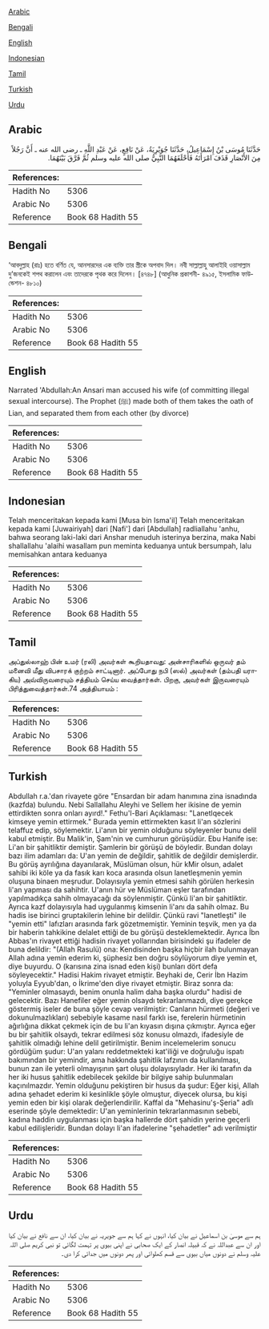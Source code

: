 [Arabic](#arabic)

[Bengali](#bengali)

[English](#english)

[Indonesian](#indonesian)

[Tamil](#tamil)

[Turkish](#turkish)

[Urdu](#urdu)

## Arabic


<div dir="rtl" lang="ar" style={{fontSize:'larger',backgroundColor:'#f8f9fa',padding:20}}>
حَدَّثَنَا مُوسَى بْنُ إِسْمَاعِيلُ، حَدَّثَنَا جُوَيْرِيَةُ، عَنْ نَافِعٍ، عَنْ عَبْدِ اللَّهِ ـ رضى الله عنه ـ أَنَّ رَجُلاً مِنَ الأَنْصَارِ قَذَفَ امْرَأَتَهُ فَأَحْلَفَهُمَا النَّبِيُّ صلى الله عليه وسلم ثُمَّ فَرَّقَ بَيْنَهُمَا‏.‏
</div>
<div style={{backgroundColor:'#f8f9fa',padding:20, marginBottom: 10}}><table> <thead> <tr> <th>References:</th> <th></th> </tr> </thead> <tbody><tr><td>Hadith No</td><td>5306</td></tr><tr><td>Arabic No</td><td>5306</td></tr><tr><td>Reference</td><td>Book 68 Hadith 55</td></tr></tbody></table></div>

## Bengali


<div dir="ltr" lang="bn" style={{fontSize:'larger',backgroundColor:'#f8f9fa',padding:20}}>
‘আবদুল্লাহ (রাঃ) হতে বর্ণিত যে, আনসারদের এক ব্যক্তি তার স্ত্রীকে অপবাদ দিল। নবী সাল্লাল্লাহু আলাইহি ওয়াসাল্লাম দু’জনকেই শপথ করালেন এবং তাদেরকে পৃথক করে দিলেন। [৪৭৪৮] (আধুনিক প্রকাশনী- ৪৯১৫, ইসলামিক ফাউন্ডেশন- ৪৮১০)
</div>
<div style={{backgroundColor:'#f8f9fa',padding:20, marginBottom: 10}}><table> <thead> <tr> <th>References:</th> <th></th> </tr> </thead> <tbody><tr><td>Hadith No</td><td>5306</td></tr><tr><td>Arabic No</td><td>5306</td></tr><tr><td>Reference</td><td>Book 68 Hadith 55</td></tr></tbody></table></div>

## English


<div dir="ltr" lang="en" style={{fontSize:'larger',backgroundColor:'#f8f9fa',padding:20}}>
Narrated 'Abdullah:An Ansari man accused his wife (of committing illegal sexual intercourse). The Prophet (ﷺ) made both of them takes the oath of Lian, and separated them from each other (by divorce)
</div>
<div style={{backgroundColor:'#f8f9fa',padding:20, marginBottom: 10}}><table> <thead> <tr> <th>References:</th> <th></th> </tr> </thead> <tbody><tr><td>Hadith No</td><td>5306</td></tr><tr><td>Arabic No</td><td>5306</td></tr><tr><td>Reference</td><td>Book 68 Hadith 55</td></tr></tbody></table></div>

## Indonesian


<div dir="ltr" lang="id" style={{fontSize:'larger',backgroundColor:'#f8f9fa',padding:20}}>
Telah menceritakan kepada kami [Musa bin Isma'il] Telah menceritakan kepada kami [Juwairiyah] dari [Nafi'] dari [Abdullah] radliallahu 'anhu, bahwa seorang laki-laki dari Anshar menuduh isterinya berzina, maka Nabi shallallahu 'alaihi wasallam pun meminta keduanya untuk bersumpah, lalu memisahkan antara keduanya
</div>
<div style={{backgroundColor:'#f8f9fa',padding:20, marginBottom: 10}}><table> <thead> <tr> <th>References:</th> <th></th> </tr> </thead> <tbody><tr><td>Hadith No</td><td>5306</td></tr><tr><td>Arabic No</td><td>5306</td></tr><tr><td>Reference</td><td>Book 68 Hadith 55</td></tr></tbody></table></div>

## Tamil


<div dir="ltr" lang="ta" style={{fontSize:'larger',backgroundColor:'#f8f9fa',padding:20}}>
அப்துல்லாஹ் பின் உமர் (ரலி) அவர்கள் கூறியதாவது: அன்சாரிகளில் ஒருவர் தம் மனைவி மீது விபசாரக் குற்றம் சாட்டினார். அப்போது நபி (ஸல்) அவர்கள் (தம்பதி யராகிய) அவ்விருவரையும் சத்தியம் செய்ய வைத்தார்கள். பிறகு, அவர்கள் இருவரையும் பிரித்துவைத்தார்கள்.74 அத்தியாயம் :
</div>
<div style={{backgroundColor:'#f8f9fa',padding:20, marginBottom: 10}}><table> <thead> <tr> <th>References:</th> <th></th> </tr> </thead> <tbody><tr><td>Hadith No</td><td>5306</td></tr><tr><td>Arabic No</td><td>5306</td></tr><tr><td>Reference</td><td>Book 68 Hadith 55</td></tr></tbody></table></div>

## Turkish


<div dir="ltr" lang="tr" style={{fontSize:'larger',backgroundColor:'#f8f9fa',padding:20}}>
Abdullah r.a.'dan rivayete göre "Ensardan bir adam hanımına zina isnadında (kazfda) bulundu. Nebi Sallallahu Aleyhi ve Sellem her ikisine de yemin ettirdikten sonra onları ayırd!." Fethu'l-Bari Açıklaması: "Lanetlqecek kimseye yemin ettirmek." Burada yemin ettirmekten kasıt li'an sözlerini telaffuz edip, söylemektir. Li'anın bir yemin olduğunu söyleyenler bunu delil kabul etmiştir. Bu Malik'in, Şam'nin ve cumhurun görüşüdür. Ebu Hanife ise: Li'an bir şahitliktir demiştir. Şamlerin bir görüşü de böyledir. Bundan dolayı bazı ilim adamları da: U'an yemin de değildir, şahitlik de değildir demişlerdir. Bu görüş ayrılığına dayanılarak, Müslüman olsun, hür kMir olsun, adalet sahibi iki köle ya da fasık karı koca arasında olsun lanetleşmenin yemin oluşuna binaen meşrudur. Dolayısıyla yemin etmesi sahih görülen herkesin li'an yapması da sahihtir. U'anın hür ve Müslüman eşler tarafından yapılmadıkça sahih olmayacağı da söylenmiştir. Çünkü li'an bir şahitliktir. Ayrıca kazf dolayısıyla had uygulanmış kimsenin li'anı da sahih olmaz. Bu hadis ise birinci gruptakilerin lehine bir delildir. Çünkü ravi "lanetleşti" ile "yemin etti" lafızları arasında fark gözetmemiştir. Yeminin teşvik, men ya da bir haberin tahkikine delalet ettiği de bu görüşü desteklemektedir. Ayrıca İbn Abbas'ın rivayet ettiği hadisin rivayet yollarından birisindeki şu ifadeler de buna delildir: "(Allah Rasulü) ona: Kendisinden başka hiçbir ilah bulunmayan Allah adına yemin ederim ki, şüphesiz ben doğru söylüyorum diye yemin et, diye buyurdu. O (karısına zina isnad eden kişi) bunları dört defa söyleyecektir." Hadisi Hakim rivayet etmiştir. Beyhaki de, Cerir İbn Hazim yoluyla Eyyub'dan, o İkrime'den diye rivayet etmiştir. Biraz sonra da: "Yeminler olmasaydı, benim onunla halim daha başka olurdu" hadisi de gelecektir. Bazı Hanefiler eğer yemin olsaydı tekrarlanmazdı, diye gerekçe göstermiş iseler de buna şöyle cevap verilmiştir: Canların hürmeti (değeri ve dokunulmazlıkları) sebebiyle kasame nasıl farklı ise, ferelerin hürmetinin ağırlığına dikkat çekmek için de bu li'an kıyasın dışına çıkmıştır. Ayrıca eğer bu bir şahitlik olsaydı, tekrar edilmesi söz konusu olmazdı, ifadesiyle de şahitlik olmadığı lehine delil getirilmiştir. Benim incelemelerim sonucu gördüğüm şudur: U'an yalanı reddetmekteki kat'iliği ve doğruluğu ispatı bakımından bir yemindir, ama hakkında şahitlik lafzının da kullanılması, bunun zan ile yeterli olmayışının şart oluşu dolayısıyladır. Her iki tarafın da her iki husus şahitlik edebilecek şekilde bir bilgiye sahip bulunmaları kaçınılmazdır. Yemin olduğunu pekiştiren bir husus da şudur: Eğer kişi, Allah adına şehadet ederim ki kesinlikle şöyle olmuştur, diyecek olursa, bu kişi yemin eden bir kişi olarak değerlendirilir. Kaffal da "Mehasinu'ş-Şeria" adlı eserinde şöyle demektedir: U'an yeminlerinin tekrarlanmasının sebebi, kadına haddin uygulanması için başka hallerde dört şahidin yerine geçerli kabul edilişIeridir. Bundan dolayı Ii'an ifadelerine "şehadetler" adı verilmiştir
</div>
<div style={{backgroundColor:'#f8f9fa',padding:20, marginBottom: 10}}><table> <thead> <tr> <th>References:</th> <th></th> </tr> </thead> <tbody><tr><td>Hadith No</td><td>5306</td></tr><tr><td>Arabic No</td><td>5306</td></tr><tr><td>Reference</td><td>Book 68 Hadith 55</td></tr></tbody></table></div>

## Urdu


<div dir="rtl" lang="ur" style={{fontSize:'larger',backgroundColor:'#f8f9fa',padding:20}}>
ہم سے موسیٰ بن اسماعیل نے بیان کیا، انہوں نے کہا ہم سے جویریہ نے بیان کیا، ان سے نافع نے بیان کیا اور ان سے عبداللہ نے کہ قبیلہ انصار کے ایک صحابی نے اپنی بیوی پر تہمت لگائی تو نبی کریم صلی اللہ علیہ وسلم نے دونوں میاں بیوی سے قسم کھلوائی اور پھر دونوں میں جدائی کرا دی۔
</div>
<div style={{backgroundColor:'#f8f9fa',padding:20, marginBottom: 10}}><table> <thead> <tr> <th>References:</th> <th></th> </tr> </thead> <tbody><tr><td>Hadith No</td><td>5306</td></tr><tr><td>Arabic No</td><td>5306</td></tr><tr><td>Reference</td><td>Book 68 Hadith 55</td></tr></tbody></table></div>